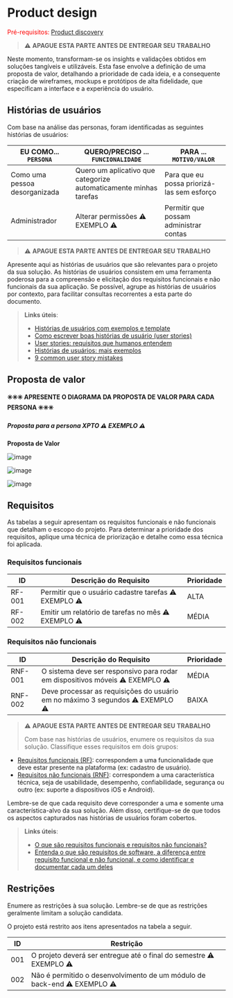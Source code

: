 # Product design

<span style="color:red">Pré-requisitos: <a href="02-Product-discovery.md"> Product discovery</a></span>


> ⚠️ **APAGUE ESTA PARTE ANTES DE ENTREGAR SEU TRABALHO**

Neste momento, transformam-se os insights e validações obtidos em soluções tangíveis e utilizáveis. Esta fase envolve a definição de uma proposta de valor, detalhando a prioridade de cada ideia, e a consequente criação de wireframes, mockups e protótipos de alta fidelidade, que especificam a interface e a experiência do usuário.


## Histórias de usuários

Com base na análise das personas, foram identificadas as seguintes histórias de usuários:

|EU COMO... `PERSONA`| QUERO/PRECISO ... `FUNCIONALIDADE` |PARA ... `MOTIVO/VALOR`                 |
|--------------------|------------------------------------|----------------------------------------|
|Como uma pessoa desorganizada  | Quero um aplicativo que categorize automaticamente minhas tarefas | Para que eu possa priorizá-las sem esforço      |
|Administrador       | Alterar permissões        ⚠️ EXEMPLO ⚠️         | Permitir que possam administrar contas |

> ⚠️ **APAGUE ESTA PARTE ANTES DE ENTREGAR SEU TRABALHO**

Apresente aqui as histórias de usuários que são relevantes para o projeto da sua solução. As histórias de usuários consistem em uma ferramenta poderosa para a compreensão e elicitação dos requisitos funcionais e não funcionais da sua aplicação. Se possível, agrupe as histórias de usuários por contexto, para facilitar consultas recorrentes a esta parte do documento.

> **Links úteis**:
> - [Histórias de usuários com exemplos e template](https://www.atlassian.com/br/agile/project-management/user-stories)
> - [Como escrever boas histórias de usuário (user stories)](https://medium.com/vertice/como-escrever-boas-users-stories-hist%C3%B3rias-de-usu%C3%A1rios-b29c75043fac)
> - [User stories: requisitos que humanos entendem](https://www.luiztools.com.br/post/user-stories-descricao-de-requisitos-que-humanos-entendem/)
> - [Histórias de usuários: mais exemplos](https://www.reqview.com/doc/user-stories-example.html)
> - [9 common user story mistakes](https://airfocus.com/blog/user-story-mistakes/)


## Proposta de valor

**✳️✳️✳️ APRESENTE O DIAGRAMA DA PROPOSTA DE VALOR PARA CADA PERSONA ✳️✳️✳️**

##### Proposta para a persona XPTO ⚠️ EXEMPLO ⚠️
 
**Proposta de Valor**

![image](https://github.com/user-attachments/assets/32efda05-bb6c-418d-8790-f6ff56de985e)

![image](https://github.com/user-attachments/assets/51821763-a311-4d17-bc61-e73708702fbb)

![image](https://github.com/user-attachments/assets/7208174a-d09d-42ce-86ff-a0ccfb7a6583)








## Requisitos

As tabelas a seguir apresentam os requisitos funcionais e não funcionais que detalham o escopo do projeto. Para determinar a prioridade dos requisitos, aplique uma técnica de priorização e detalhe como essa técnica foi aplicada.

### Requisitos funcionais

| ID     | Descrição do Requisito                                   | Prioridade |
| ------ | ---------------------------------------------------------- | ---------- |
| RF-001 | Permitir que o usuário cadastre tarefas ⚠️ EXEMPLO ⚠️ | ALTA       |
| RF-002 | Emitir um relatório de tarefas no mês ⚠️ EXEMPLO ⚠️ | MÉDIA     |

### Requisitos não funcionais

| ID      | Descrição do Requisito                                                              | Prioridade |
| ------- | ------------------------------------------------------------------------------------- | ---------- |
| RNF-001 | O sistema deve ser responsivo para rodar em dispositivos móveis ⚠️ EXEMPLO ⚠️ | MÉDIA     |
| RNF-002 | Deve processar as requisições do usuário em no máximo 3 segundos ⚠️ EXEMPLO ⚠️          | BAIXA      |

> ⚠️ **APAGUE ESTA PARTE ANTES DE ENTREGAR SEU TRABALHO**
>
> Com base nas histórias de usuários, enumere os requisitos da sua solução. Classifique esses requisitos em dois grupos:

- [Requisitos funcionais
 (RF)](https://pt.wikipedia.org/wiki/Requisito_funcional):
 correspondem a uma funcionalidade que deve estar presente na
  plataforma (ex: cadastro de usuário).
- [Requisitos não funcionais
  (RNF)](https://pt.wikipedia.org/wiki/Requisito_n%C3%A3o_funcional):
  correspondem a uma característica técnica, seja de usabilidade,
  desempenho, confiabilidade, segurança ou outro (ex: suporte a
  dispositivos iOS e Android).

Lembre-se de que cada requisito deve corresponder a uma e somente uma característica-alvo da sua solução. Além disso, certifique-se de que todos os aspectos capturados nas histórias de usuários foram cobertos.

> **Links úteis**:
> - [O que são requisitos funcionais e requisitos não funcionais?](https://codificar.com.br/requisitos-funcionais-nao-funcionais/)
> - [Entenda o que são requisitos de software, a diferença entre requisito funcional e não funcional, e como identificar e documentar cada um deles](https://analisederequisitos.com.br/requisitos-funcionais-e-requisitos-nao-funcionais-o-que-sao/)


## Restrições

Enumere as restrições à sua solução. Lembre-se de que as restrições geralmente limitam a solução candidata.

O projeto está restrito aos itens apresentados na tabela a seguir.

|ID| Restrição                                             |
|--|-------------------------------------------------------|
|001| O projeto deverá ser entregue até o final do semestre ⚠️ EXEMPLO ⚠️ |
|002| Não é permitido o desenvolvimento de um módulo de back-end  ⚠️ EXEMPLO ⚠️  |
